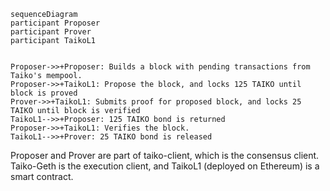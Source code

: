 ```mermaid
sequenceDiagram
participant Proposer
participant Prover
participant TaikoL1


Proposer->>+Proposer: Builds a block with pending transactions from Taiko's mempool.
Proposer->>+TaikoL1: Propose the block, and locks 125 TAIKO until block is proved
Prover->>+TaikoL1: Submits proof for proposed block, and locks 25 TAIKO until block is verified
TaikoL1-->>+Proposer: 125 TAIKO bond is returned
Proposer->>+TaikoL1: Verifies the block.
TaikoL1-->>+Prover: 25 TAIKO bond is released
```

Proposer and Prover are part of taiko-client, which is the consensus client. Taiko-Geth is the execution client, and TaikoL1 (deployed on Ethereum) is a smart contract.
